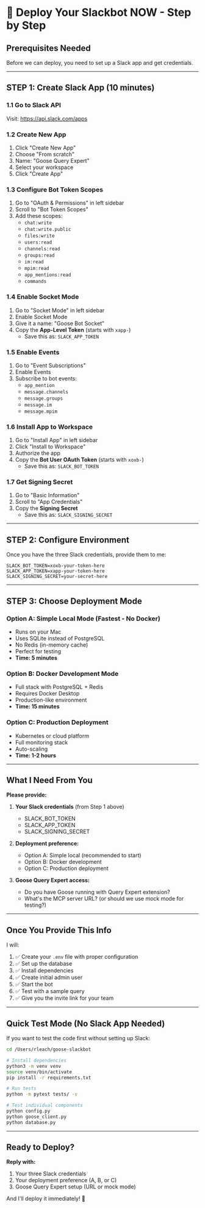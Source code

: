 # 🚀 Deploy Your Slackbot NOW - Step by Step

## Prerequisites Needed

Before we can deploy, you need to set up a Slack app and get credentials.

---

## STEP 1: Create Slack App (10 minutes)

### 1.1 Go to Slack API
Visit: https://api.slack.com/apps

### 1.2 Create New App
1. Click "Create New App"
2. Choose "From scratch"
3. Name: "Goose Query Expert"
4. Select your workspace
5. Click "Create App"

### 1.3 Configure Bot Token Scopes
1. Go to "OAuth & Permissions" in left sidebar
2. Scroll to "Bot Token Scopes"
3. Add these scopes:
   - `chat:write`
   - `chat:write.public`
   - `files:write`
   - `users:read`
   - `channels:read`
   - `groups:read`
   - `im:read`
   - `mpim:read`
   - `app_mentions:read`
   - `commands`

### 1.4 Enable Socket Mode
1. Go to "Socket Mode" in left sidebar
2. Enable Socket Mode
3. Give it a name: "Goose Bot Socket"
4. Copy the **App-Level Token** (starts with `xapp-`)
   - Save this as: `SLACK_APP_TOKEN`

### 1.5 Enable Events
1. Go to "Event Subscriptions"
2. Enable Events
3. Subscribe to bot events:
   - `app_mention`
   - `message.channels`
   - `message.groups`
   - `message.im`
   - `message.mpim`

### 1.6 Install App to Workspace
1. Go to "Install App" in left sidebar
2. Click "Install to Workspace"
3. Authorize the app
4. Copy the **Bot User OAuth Token** (starts with `xoxb-`)
   - Save this as: `SLACK_BOT_TOKEN`

### 1.7 Get Signing Secret
1. Go to "Basic Information"
2. Scroll to "App Credentials"
3. Copy the **Signing Secret**
   - Save this as: `SLACK_SIGNING_SECRET`

---

## STEP 2: Configure Environment

Once you have the three Slack credentials, provide them to me:

```
SLACK_BOT_TOKEN=xoxb-your-token-here
SLACK_APP_TOKEN=xapp-your-token-here
SLACK_SIGNING_SECRET=your-secret-here
```

---

## STEP 3: Choose Deployment Mode

### Option A: Simple Local Mode (Fastest - No Docker)
- Runs on your Mac
- Uses SQLite instead of PostgreSQL
- No Redis (in-memory cache)
- Perfect for testing
- **Time: 5 minutes**

### Option B: Docker Development Mode
- Full stack with PostgreSQL + Redis
- Requires Docker Desktop
- Production-like environment
- **Time: 15 minutes**

### Option C: Production Deployment
- Kubernetes or cloud platform
- Full monitoring stack
- Auto-scaling
- **Time: 1-2 hours**

---

## What I Need From You

**Please provide:**

1. **Your Slack credentials** (from Step 1 above)
   - SLACK_BOT_TOKEN
   - SLACK_APP_TOKEN
   - SLACK_SIGNING_SECRET

2. **Deployment preference:**
   - Option A: Simple local (recommended to start)
   - Option B: Docker development
   - Option C: Production deployment

3. **Goose Query Expert access:**
   - Do you have Goose running with Query Expert extension?
   - What's the MCP server URL? (or should we use mock mode for testing?)

---

## Once You Provide This Info

I will:
1. ✅ Create your `.env` file with proper configuration
2. ✅ Set up the database
3. ✅ Install dependencies
4. ✅ Create initial admin user
5. ✅ Start the bot
6. ✅ Test with a sample query
7. ✅ Give you the invite link for your team

---

## Quick Test Mode (No Slack App Needed)

If you want to test the code first without setting up Slack:

```bash
cd /Users/rleach/goose-slackbot

# Install dependencies
python3 -m venv venv
source venv/bin/activate
pip install -r requirements.txt

# Run tests
python -m pytest tests/ -v

# Test individual components
python config.py
python goose_client.py
python database.py
```

---

## Ready to Deploy?

**Reply with:**
1. Your three Slack credentials
2. Your deployment preference (A, B, or C)
3. Goose Query Expert setup (URL or mock mode)

And I'll deploy it immediately! 🚀
